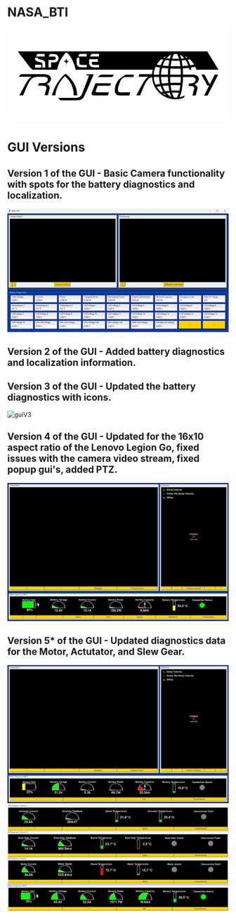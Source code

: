 # NASA_BTI
<img src="https://github.com/TjadenWright/NASA_BTI/blob/main/Media/Space Trajectory logo.jpg" alt="Space Trajectory" title="Space Trajectory" />

# GUI Versions
## Version 1 of the GUI - Basic Camera functionality with spots for the battery diagnostics and localization.
<img src="https://github.com/TjadenWright/NASA_BTI/blob/main/Media/guiV1.jpg" alt="guiV1" title="guiV1" />

## Version 2 of the GUI - Added battery diagnostics and localization information.

## Version 3 of the GUI - Updated the battery diagnostics with icons.
<img src="https://github.com/TjadenWright/NASA_BTI/blob/main/Media/guiV3.gif" alt="guiV3" title="guiV3" />

## Version 4 of the GUI - Updated for the 16x10 aspect ratio of the Lenovo Legion Go, fixed issues with the camera video stream, fixed popup gui's, added PTZ.
<img src="https://github.com/TjadenWright/NASA_BTI/blob/main/Media/guiV4.png" alt="guiV4" title="guiV4" />

## Version 5* of the GUI - Updated diagnostics data for the Motor, Actutator, and Slew Gear. 
<img src="https://github.com/TjadenWright/NASA_BTI/blob/main/Media/GUI_V5.png" alt="GUI_V5" title="GUI_V5" />

<img src="https://github.com/TjadenWright/NASA_BTI/blob/main/Media/diagnostics data.png" alt="diagnostics data" title="diagnostics data" />



